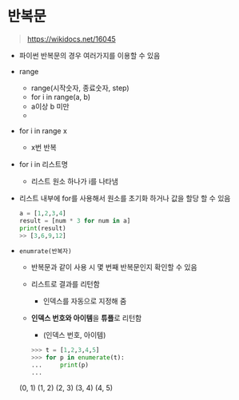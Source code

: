 # 반복문

> https://wikidocs.net/16045

- 파이썬 반복문의 경우 여러가지를 이용할 수 있음

- range

  - range(시작숫자, 종료숫자, step)
  - for i in range(a, b)
  - a이상 b 미만
  - 

- for i in range x

  - x번 반복

- for i in 리스트명

  - 리스트 원소 하나가 i를 나타냄

- 리스트 내부에 for를 사용해서 원소를 초기화 하거나 값을 할당 할 수 있음

  ```python
  a = [1,2,3,4]
  result = [num * 3 for num in a]
  print(result)
  >> [3,6,9,12]
  ```

  

- `enumrate(반복자)`

  - 반복문과 같이 사용 시 몇 번째 반복문인지 확인할 수 있음

  - 리스트로 결과를 리턴함

    - 인덱스를 자동으로 지정해 줌
  
  - **인덱스 번호와 아이템**을 **튜플**로 리턴함
  
    - (인덱스 번호, 아이템)
    
    ```python
    >>> t = [1,2,3,4,5]
    >>> for p in enumerate(t):
    ...     print(p)
    ...
  (0, 1)
    (1, 2)
    (2, 3)
    (3, 4)
  (4, 5)
    ```
    
    

